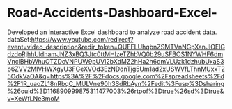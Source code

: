 # Road-Accidents-Dashboard-Excel-
Developed an interactive Excel dashboard to analyze road accident data.
dataSet:[https://www.youtube.com/redirect?event=video_description&redir_token=QUFFLUhqbnZSMTVnNGpXanJIOElGdzdoRjhhUldhamJNZ3xBQ3Jtc0ttMHlzeTZhbVQ0b29uSFBOS1NYWHF6dmVnclBHbWhuOTZDcVNPUW9pUVI2bXdMZ2hHa2h6dmVLUzk1dzhubUxaS3p6ZVV2MlVHWXgyU3FGeXVOd3EzNDdnTjg5Um1ad2xUSWVfLThnMUxxT25OdkVaOA&q=https%3A%2F%2Fdocs.google.com%2Fspreadsheets%2Fd%2F1R_uaoZL18nRbqC_MULVne90h3SdRbAyn%2Fedit%3Fusp%3Dsharing%26ouid%3D116890999875311477003%26rtpof%3Dtrue%26sd%3Dtrue&v=XeWfLNe3moM
](https://docs.google.com/spreadsheets/d/1R_uaoZL18nRbqC_MULVne90h3SdRbAyn/edit?gid=1319047066#gid=1319047066)
